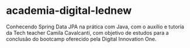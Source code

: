 # academia-digital-lednew
Conhecendo Spring Data JPA na prática com Java, com o auxílio e tutoria da Tech teacher Camila Cavalcanti, com objetivo de estudos para a conclusão do bootcamp oferecido
pela Digital Innovation One.
